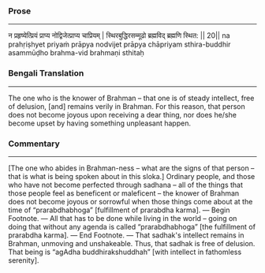 ### Prose 
 --- 
न प्रहृष्येत्प्रियं प्राप्य नोद्विजेत्प्राप्य चाप्रियम् |
स्थिरबुद्धिरसम्मूढो ब्रह्मविद् ब्रह्मणि स्थित: || 20||
na prahṛiṣhyet priyaṁ prāpya nodvijet prāpya chāpriyam
sthira-buddhir asammūḍho brahma-vid brahmaṇi sthitaḥ

### Bengali Translation 
 --- 
The one who is the knower of Brahman – that one is of steady intellect, free of delusion, [and] remains verily in Brahman. For this reason, that person does not become joyous upon receiving a dear thing, nor does he/she become upset by having something unpleasant happen.

### Commentary 
 --- 
[The one who abides in Brahman-ness – what are the signs of that person – that is what is being spoken about in this sloka.] Ordinary people, and those who have not become perfected through sadhana – all of the things that those people feel as beneficent or maleficent – the knower of Brahman does not become joyous or sorrowful when those things come about at the time of “prarabdhabhoga” [fulfillment of prarabdha karma]. — Begin Footnote. — All that has to be done while living in the world – going on doing that without any agenda is called “prarabdhabhoga” [the fulfillment of prarabdha karma]. — End Footnote. — That sadhak's intellect remains in Brahman, unmoving and unshakeable. Thus, that sadhak is free of delusion. That being is “agAdha buddhirakshuddhah” [with intellect in fathomless serenity]. 